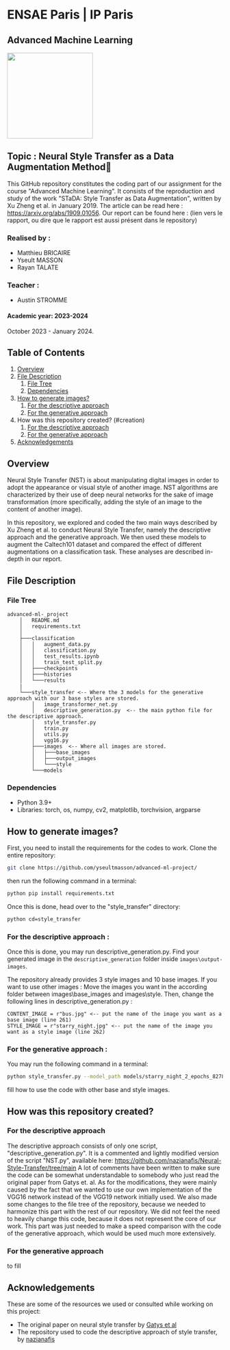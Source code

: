 # ENSAE Paris | IP Paris

## Advanced Machine Learning

<img src="https://upload.wikimedia.org/wikipedia/commons/thumb/e/ec/LOGO-ENSAE.png/900px-LOGO-ENSAE.png" width="200">

## Topic : Neural Style Transfer as a Data Augmentation Method🎨

This GitHub repository constitutes the coding part of our assignment for the course "Advanced Machine Learning". It consists of the reproduction and study of the work "STaDA: Style Transfer as Data Augmentation", written by Xu Zheng et al. in January 2019. The article can be read here : https://arxiv.org/abs/1909.01056.
Our report can be found here : (lien vers le rapport, ou dire que le rapport est aussi présent dans le repository)

### Realised by : 

* Matthieu BRICAIRE
* Yseult MASSON
* Rayan TALATE

### Teacher : 

* Austin STROMME

#### Academic year: 2023-2024

October 2023 - January 2024.


## Table of Contents

1. [Overview](#overview)
2. [File Description](#description)
    1. [File Tree](#tree)
    2. [Dependencies](#dependencies)
3. [How to generate images?](#generation)
    1. [For the descriptive approach](#descriptive_generation)
    2. [For the generative approach](#generative_generation)
4. How was this repository created? (#creation)
    1. [For the descriptive approach](#descriptive_creation)
    2. [For the generative approach](#generative_generation)
5. [Acknowledgements](#ack)

## Overview <a name="overview"></a>

Neural Style Transfer (NST) is about manipulating digital images in order to adopt the appearance or visual style of another image. NST algorithms are characterized by their use of deep neural networks for the sake of image transformation (more specifically, adding the style of an image to the content of another image).

In this repository, we explored and coded the two main ways described by Xu Zheng et al. to conduct Neural Style Transfer, namely the descriptive approach and the generative approach. We then used these models to augment the Caltech101 dataset and compared the effect of different augmentations on a classification task.  These analyses are described in-depth in our report.


## File Description <a name="description"></a>
### File Tree <a name="tree"></a>

    advanced-ml-_project
        │   README.md
        │   requirements.txt
        │
        ├───classification
        │   │   augment_data.py
        │   │   classification.py
        │   │   test_results.ipynb
        │   │   train_test_split.py
        │   ├───checkpoints
        │   ├───histories
        │   └───results
        |
        └───style_transfer <-- Where the 3 models for the generative approach with our 3 base styles are stored.
            │   image_transformer_net.py
            │   descriptive_generation.py  <-- the main python file for the descriptive approach.
            │   style_transfer.py
            │   train.py
            │   utils.py
            │   vgg16.py
            ├───images  <-- Where all images are stored.
            │   ├───base_images
            │   ├───output_images
            │   └───style
            └───models

        

### Dependencies <a name="dependencies"></a>
*    Python 3.9+
*    Libraries: torch, os, numpy, cv2, matplotlib, torchvision, argparse


## How to generate images?<a name="generation"></a>

First, you need to install the requirements for the codes to work. Clone the entire repository:
```bash
git clone https://github.com/yseultmasson/advanced-ml-project/
```

 then run the following command in a terminal:
```bash
python pip install requirements.txt
```

Once this is done, head over to the "style_transfer" directory:
```bash
python cd=style_transfer
```

### For the descriptive approach : <a name="descriptive_generation"></a>

Once this is done, you may run descriptive_generation.py. Find your generated image in the `descriptive_generation` folder inside `images\output-images`.

The repository already provides 3 style images and 10 base images. If you want to use other images :
Move the images you want in the according folder between images\base_images and images\style. Then, change the following lines in descriptive_generation.py :

```
CONTENT_IMAGE = r"bus.jpg" <-- put the name of the image you want as a base image (line 261)
STYLE_IMAGE = r"starry_night.jpg" <-- put the name of the image you want as a style image (line 262)
```


### For the generative approach : <a name="generative_generation"></a>
You may run the following command in a terminal:

```bash
python style_transfer.py --model_path models/starry_night_2_epochs_82783_samples_2_1.0_cttwght.model --source data/test_images --output data/test_results
```

fill how to use the code with other base and style images.

## How was this repository created?<a name="creation">

### For the descriptive approach <a name="descriptive_creation">
The descriptive approach consists of only one script, "descriptive_generation.py". It is a commented and lightly modified version of the script "NST.py", available here: https://github.com/nazianafis/Neural-Style-Transfer/tree/main
A lot of comments have been written to make sure the code can be somewhat understandable to somebody who just read the original paper from Gatys et. al. As for the modifications, they were mainly caused by the fact that we wanted to use our own implementation of the VGG16 network instead of the VGG19 network initially used. We also made some changes to the file tree of the repository, because we needed to harmonize this part with the rest of our repository. We did not feel the need to heavily change this code, because it does not represent the core of our work. This part was just needed to make a speed comparison with the code of the generative approach, which would be used much more extensively.

### For the generative approach <a name="generative_creation">

to fill

## Acknowledgements <a name="ack"></a>

These are some of the resources we used or consulted while working on this project:


* The original paper on neural style transfer by [Gatys et al](https://www.cv-foundation.org/openaccess/content_cvpr_2016/papers/Gatys_Image_Style_Transfer_CVPR_2016_paper.pdf)
* The repository used to code the descriptive approach of style transfer, by [nazianafis](https://github.com/nazianafis/Neural-Style-Transfer/tree/main) 


